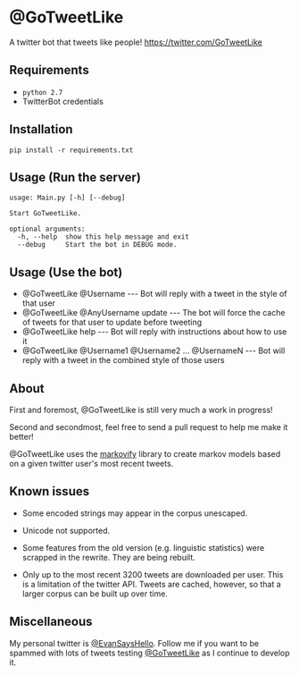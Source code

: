 # @GoTweetLike
A twitter bot that tweets like people! https://twitter.com/GoTweetLike

## Requirements

* `python 2.7`
* TwitterBot credentials

## Installation

`pip install -r requirements.txt`

## Usage (Run the server)

```
usage: Main.py [-h] [--debug]

Start GoTweetLike.

optional arguments:
  -h, --help  show this help message and exit
  --debug     Start the bot in DEBUG mode.
```

## Usage (Use the bot)

* @GoTweetLike @Username   ---   Bot will reply with a tweet in the style of that user
* @GoTweetLike @AnyUsername update   ---   The bot will force the cache of tweets for that user to update before tweeting
* @GoTweetLike help   ---   Bot will reply with instructions about how to use it
* @GoTweetLike @Username1 @Username2 ... @UsernameN   ---   Bot will reply with a tweet in the combined style of those users

## About

First and foremost, @GoTweetLike is still very much a work in progress!

Second and secondmost, feel free to send a pull request to help me make it better!

@GoTweetLike uses the [markovify](https://github.com/jsvine/markovify) library to create markov models based on a given twitter user's most recent tweets.

## Known issues

* Some encoded strings may appear in the corpus unescaped.

* Unicode not supported.

* Some features from the old version (e.g. linguistic statistics) were scrapped in the rewrite. They are being rebuilt.

* Only up to the most recent 3200 tweets are downloaded per user. This is a limitation of the twitter API. Tweets are cached, however, so that a larger corpus can be built up over time.

## Miscellaneous

My personal twitter is [@EvanSaysHello](https://twitter.com/EvanSaysHello). Follow me if you want to be spammed with lots of tweets testing [@GoTweetLike](https://twitter.com/GoTweetLike) as I continue to develop it.
